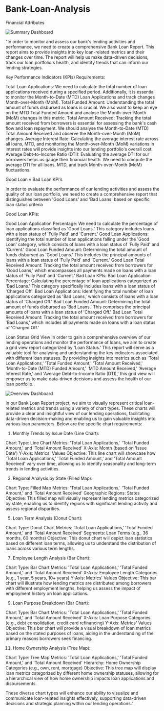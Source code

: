 # Bank-Loan-Analysis
Financial Attributes

![Summary Dashboard](https://github.com/user-attachments/assets/f58235bf-346f-4311-aa80-152ef95d37b2)

"In order to monitor and assess our bank's lending activities and performance, we need to create a comprehensive Bank Loan Report. This report aims to provide insights into key loan-related metrics and their changes over time. The report will help us make data-driven decisions, track our loan portfolio's health, and identify trends that can inform our lending strategies.

Key Performance Indicators (KPIs) Requirements:

Total Loan Applications: We need to calculate the total number of loan applications received during a specified period. Additionally, it is essential to monitor the Month-to-Date (MTD) Loan Applications and track changes Month-over-Month (MoM).
Total Funded Amount: Understanding the total amount of funds disbursed as loans is crucial. We also want to keep an eye on the MTD Total Funded Amount and analyse the Month-over-Month (MoM) changes in this metric.
Total Amount Received: Tracking the total amount received from borrowers is essential for assessing the bank's cash flow and loan repayment. We should analyse the Month-to-Date (MTD) Total Amount Received and observe the Month-over-Month (MoM) changes.
Average Interest Rate: Calculating the average interest rate across all loans, MTD, and monitoring the Month-over-Month (MoM) variations in interest rates will provide insights into our lending portfolio's overall cost.
Average Debt-to-Income Ratio (DTI): Evaluating the average DTI for our borrowers helps us gauge their financial health. We need to compute the average DTI for all loans, MTD, and track Month-over-Month (MoM) fluctuations.



Good Loan v Bad Loan KPI’s

In order to evaluate the performance of our lending activities and assess the quality of our loan portfolio, we need to create a comprehensive report that distinguishes between 'Good Loans' and 'Bad Loans' based on specific loan status criteria

Good Loan KPIs:

Good Loan Application Percentage: We need to calculate the percentage of loan applications classified as 'Good Loans.' This category includes loans with a loan status of 'Fully Paid' and 'Current.'
Good Loan Applications: Identifying the total number of loan applications falling under the 'Good Loan' category, which consists of loans with a loan status of 'Fully Paid' and 'Current.'
Good Loan Funded Amount: Determining the total amount of funds disbursed as 'Good Loans.' This includes the principal amounts of loans with a loan status of 'Fully Paid' and 'Current.'
Good Loan Total Received Amount: Tracking the total amount received from borrowers for 'Good Loans,' which encompasses all payments made on loans with a loan status of 'Fully Paid' and 'Current.'
Bad Loan KPIs:
Bad Loan Application Percentage: Calculating the percentage of loan applications categorized as 'Bad Loans.' This category specifically includes loans with a loan status of 'Charged Off.'
Bad Loan Applications: Identifying the total number of loan applications categorized as 'Bad Loans,' which consists of loans with a loan status of 'Charged Off.'
Bad Loan Funded Amount: Determining the total amount of funds disbursed as 'Bad Loans.' This comprises the principal amounts of loans with a loan status of 'Charged Off.'
Bad Loan Total Received Amount: Tracking the total amount received from borrowers for 'Bad Loans,' which includes all payments made on loans with a loan status of 'Charged Off.'

Loan Status Grid View
In order to gain a comprehensive overview of our lending operations and monitor the performance of loans, we aim to create a grid view report categorized by 'Loan Status.' This report will serve as a valuable tool for analysing and understanding the key indicators associated with different loan statuses. By providing insights into metrics such as 'Total Loan Applications,' 'Total Funded Amount,' 'Total Amount Received,' 'Month-to-Date (MTD) Funded Amount,' 'MTD Amount Received,' 'Average Interest Rate,' and 'Average Debt-to-Income Ratio (DTI),' this grid view will empower us to make data-driven decisions and assess the health of our loan portfolio.


![Overview Dashboard](https://github.com/user-attachments/assets/2c417c89-1c06-41a2-a65d-2c3e0debdb39)


In our Bank Loan Report project, we aim to visually represent critical loan-related metrics and trends using a variety of chart types. These charts will provide a clear and insightful view of our lending operations, facilitating data-driven decision-making and enabling us to gain valuable insights into various loan parameters. 
Below are the specific chart requirements:


1. Monthly Trends by Issue Date (Line Chart):
   
  Chart Type: Line Chart
  Metrics: 'Total Loan Applications,' 'Total Funded Amount,' and 'Total Amount Received'
  X-Axis: Month (based on 'Issue Date')
  Y-Axis: Metrics' Values
  Objective: This line chart will showcase how 'Total Loan Applications,' 'Total Funded Amount,' and 'Total Amount Received' vary over time, allowing us to identify seasonality and long-term trends in lending activities.

3. Regional Analysis by State (Filled Map):

  Chart Type: Filled Map
  Metrics: 'Total Loan Applications,' 'Total Funded Amount,' and 'Total Amount Received'
  Geographic Regions: States
  Objective: This filled map will visually represent lending metrics categorized by state, enabling us to identify regions with significant lending activity and assess regional disparities.

5. Loan Term Analysis (Donut Chart):
   
  Chart Type: Donut Chart
  Metrics: 'Total Loan Applications,' 'Total Funded Amount,' and 'Total Amount Received'
  Segments: Loan Terms (e.g., 36 months, 60 months)
  Objective: This donut chart will depict loan statistics based on different loan terms, allowing us to understand the distribution of loans across various term   lengths.

7. Employee Length Analysis (Bar Chart):

  Chart Type: Bar Chart
  Metrics: 'Total Loan Applications,' 'Total Funded Amount,' and 'Total Amount Received'
  X-Axis: Employee Length Categories (e.g., 1 year, 5 years, 10+ years)
  Y-Axis: Metrics' Values
  Objective: This bar chart will illustrate how lending metrics are distributed among borrowers with different employment lengths, helping us assess the impact of employment history on loan applications.

9. Loan Purpose Breakdown (Bar Chart):
   
  Chart Type: Bar Chart
  Metrics: 'Total Loan Applications,' 'Total Funded Amount,' and 'Total Amount Received'
  X-Axis: Loan Purpose Categories (e.g., debt consolidation, credit card refinancing)
  Y-Axis: Metrics' Values
  Objective: This bar chart will provide a visual breakdown of loan metrics based on the stated purposes of loans, aiding in the understanding of the primary reasons borrowers seek financing.

11. Home Ownership Analysis (Tree Map):

  Chart Type: Tree Map
  Metrics: 'Total Loan Applications,' 'Total Funded Amount,' and 'Total Amount Received'
  Hierarchy: Home Ownership Categories (e.g., own, rent, mortgage)
  Objective: This tree map will display loan metrics categorized by different home ownership statuses, allowing for a hierarchical view of how home ownership impacts loan applications and disbursements.


These diverse chart types will enhance our ability to visualize and communicate loan-related insights effectively, supporting data-driven decisions and strategic planning within our lending operations."
